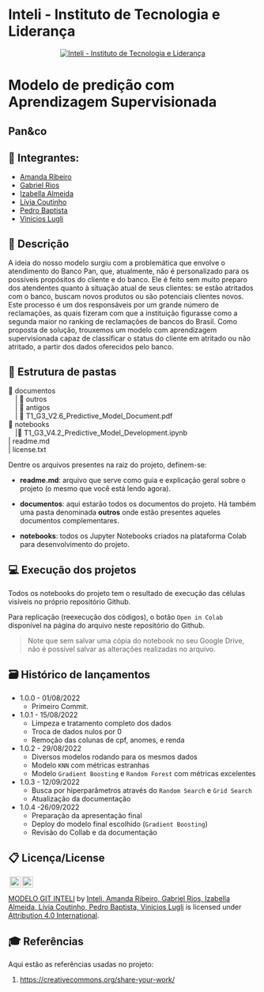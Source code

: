 # Inteli - Instituto de Tecnologia e Liderança 

<p align="center">
<a href= "https://www.inteli.edu.br/"><img src="https://www.inteli.edu.br/wp-content/uploads/2021/08/20172028/marca_1-2.png" alt="Inteli - Instituto de Tecnologia e Liderança" border="0"></a>
</p>

# Modelo de predição com Aprendizagem Supervisionada

## Pan&co


## 🍞 Integrantes: 
- <a href="https://www.linkedin.com/in/amanda-fontes/">Amanda Ribeiro</a>
- <a href="https://www.linkedin.com/in/gabrielriostorres/">Gabriel Rios</a>
- <a href="https://www.linkedin.com/in/izabellaalmeida/">Izabella Almeida</a> 
- <a href="https://www.linkedin.com/in/liviapcoutinho/">Lívia Coutinho</a> 
- <a href="https://www.linkedin.com/in/pedro-hagge/">Pedro Baptista</a>
- <a href="https://www.linkedin.com/in/vinicioslugli/">Vinicios Lugli</a> 

## 📝 Descrição
A ideia do nosso modelo surgiu com a problemática que envolve o atendimento do Banco Pan, que, atualmente, não é personalizado para os possíveis propósitos do cliente e do banco. Ele é feito sem muito preparo dos atendentes quanto à situação atual de seus clientes: se estão atritados com o banco, buscam novos produtos ou são potenciais clientes novos. Este processo é um dos responsáveis por um grande número de reclamações, as quais fizeram com que a instituição figurasse como a segunda maior no ranking de reclamações de bancos do Brasil.
Como proposta de solução, trouxemos um modelo com aprendizagem supervisionada capaz de classificar o status do cliente em atritado ou não atritado, a partir dos dados oferecidos pelo banco.

## 📁 Estrutura de pastas
📂 documentos <br>
  &emsp;| 📁 outros <br>
  &emsp;| 📁 antigos <br>
  &emsp;| 📃 T1_G3_V2.6_Predictive_Model_Document.pdf<br>
📂 notebooks<br>
  &emsp;|🤖 T1_G3_V4.2_Predictive_Model_Development.ipynb<br>
| readme.md<br>
| license.txt

Dentre os arquivos presentes na raiz do projeto, definem-se:

- <b>readme.md</b>: arquivo que serve como guia e explicação geral sobre o projeto (o mesmo que você está lendo agora).

- <b>documentos</b>: aqui estarão todos os documentos do projeto. Há também uma pasta denominada <b>outros</b> onde estão presentes aqueles documentos complementares.

- <b>notebooks</b>: todos os Jupyter Notebooks criados na plataforma Colab para desenvolvimento do projeto.

## 💻 Execução dos projetos

Todos os notebooks do projeto tem o resultado de execução das células visíveis no próprio repositório Github.

Para replicação (reexecução dos códigos), o botão `Open in Colab` disponível na página do arquivo neste repositório do Github.
> Note que sem salvar uma cópia do notebook no seu Google Drive, não é possível salvar as alterações realizadas no arquivo.

## 🗃 Histórico de lançamentos

* 1.0.0 - 01/08/2022
    * Primeiro Commit.
* 1.0.1 - 15/08/2022
    * Limpeza e tratamento completo dos dados
    * Troca de dados nulos por 0
    * Remoção das colunas de cpf, anomes, e renda
* 1.0.2 - 29/08/2022
    * Diversos modelos rodando para os mesmos dados
    * Modelo `KNN` com métricas estranhas
    * Modelo `Gradient Boosting` e `Random Forest` com métricas excelentes
* 1.0.3 - 12/09/2022
    * Busca por hiperparâmetros através do `Random Search` e `Grid Search`
    * Atualização da documentação
* 1.0.4 -26/09/2022
    * Preparação da apresentação final
    * Deploy do modelo final escolhido (`Gradient Boosting`)
    * Revisão do Collab e da documentação

## 📋 Licença/License

<img style="height:22px!important;margin-left:3px;vertical-align:text-bottom;" src="https://mirrors.creativecommons.org/presskit/icons/cc.svg?ref=chooser-v1"><img style="height:22px!important;margin-left:3px;vertical-align:text-bottom;" src="https://mirrors.creativecommons.org/presskit/icons/by.svg?ref=chooser-v1"><p xmlns:cc="http://creativecommons.org/ns#" xmlns:dct="http://purl.org/dc/terms/"><a property="dct:title" rel="cc:attributionURL" href="https://github.com/Spidus/Teste_Final_1">MODELO GIT INTELI</a> by <a rel="cc:attributionURL dct:creator" property="cc:attributionName" href="https://www.yggbrasil.com.br/vr">Inteli, Amanda Ribeiro, Gabriel Rios, Izabella Almeida, Lívia Coutinho, Pedro Baptista, Vinicios Lugli</a> is licensed under <a href="http://creativecommons.org/licenses/by/4.0/?ref=chooser-v1" target="_blank" rel="license noopener noreferrer" style="display:inline-block;">Attribution 4.0 International</a>.</p>

## 🎓 Referências

Aqui estão as referências usadas no projeto:

1. <https://creativecommons.org/share-your-work/>
